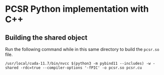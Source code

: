 # PCSR Python implementation with C++

## Building the shared object

Run the following command while in this same directory to build the `pcsr.so` file.

```
/usr/local/cuda-11.7/bin/nvcc $(python3 -m pybind11 --includes) -w -shared -rdc=true --compiler-options '-fPIC' -o pcsr.so pcsr.cu
```